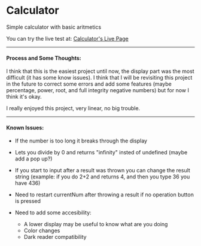 
# Calculator

Simple calculator with basic aritmetics

You can try the live test at: [Calculator's Live Page](https://joaquinarruiz.github.io/calculator/)

-----
#### Process and Some Thoughts:
I think that this is the easiest project until now, the display part was the most difficult (it has some know issues). I think that I will be revisiting this project in the future to correct some errors and add some features (maybe percentage, power, root, and full integrity negative numbers) but for now I think it's okay.

I really enjoyed this project, very linear, no big trouble.

-----

#### Known Issues:   
- If the number is too long it breaks through the display                
- Lets you divide by 0 and returns "infinity" insted of undefined (maybe add a pop up?)
- If you start to input after a result was thrown you can change the result string (example: if you do 2+2 and returns 4, and then you type 36 you have 436)
- Need to restart currentNum after throwing a result if no operation button is pressed
                
- Need to add some accesibility:
  - A lower display may be useful to know what are you doing
  - Color changes
  - Dark reader compatibility

